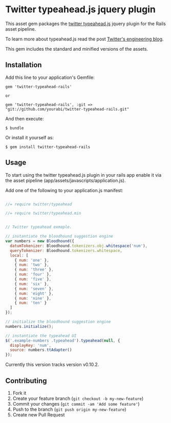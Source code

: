 # Twitter typeahead.js jquery plugin

This asset gem packages the [twitter typeahead.js](https://github.com/twitter/typeahead.js) jquery plugin for the Rails asset pipeline.

To learn more about typeahead.js read the post [Twitter's engineering blog](http://engineering.twitter.com/2013/02/twitter-typeaheadjs-you-autocomplete-me.html).

This gem includes the standard and minified versions of the assets.

## Installation

Add this line to your application's Gemfile:

    gem 'twitter-typeahead-rails'

    or

    gem 'twitter-typeahead-rails', :git => "git://github.com/yourabi/twitter-typeahead-rails.git"


And then execute:

    $ bundle

Or install it yourself as:

    $ gem install twitter-typeahead-rails

## Usage

To start using the twitter typeahead.js plugin in your rails app enable it via the asset pipeline (app/assets/javascripts/application.js).

Add one of the following to your application.js manifest:

```js

//= require twitter/typeahead

//= require twitter/typeahead.min

```


```js

// Twitter typeahead exmaple.

// instantiate the bloodhound suggestion engine
var numbers = new Bloodhound({
  datumTokenizer: Bloodhound.tokenizers.obj.whitespace('num'),
  queryTokenizer: Bloodhound.tokenizers.whitespace,
  local: [
    { num: 'one' },
    { num: 'two' },
    { num: 'three' },
    { num: 'four' },
    { num: 'five' },
    { num: 'six' },
    { num: 'seven' },
    { num: 'eight' },
    { num: 'nine' },
    { num: 'ten' }
  ]
});

// initialize the bloodhound suggestion engine
numbers.initialize();

// instantiate the typeahead UI
$('.example-numbers .typeahead').typeahead(null, {
  displayKey: 'num',
  source: numbers.ttAdapter()
});
```

Currently this version tracks version v0.10.2.

## Contributing

1. Fork it
2. Create your feature branch (`git checkout -b my-new-feature`)
3. Commit your changes (`git commit -am 'Add some feature'`)
4. Push to the branch (`git push origin my-new-feature`)
5. Create new Pull Request

